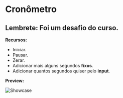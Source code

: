 # Cronômetro

## Lembrete: Foi um desafio do curso.

 **Recursos:**
 - Iniciar.
 - Pausar.
 - Zerar.
 - Adicionar mais alguns segundos __fixos__.
 - Adicionar quantos segundos quiser pelo __input__.
 
 **Preview:**
 
 ![Showcase](https://media.discordapp.net/attachments/503273624682233856/775963138511994910/unknown.png?width=1008&height=567)
